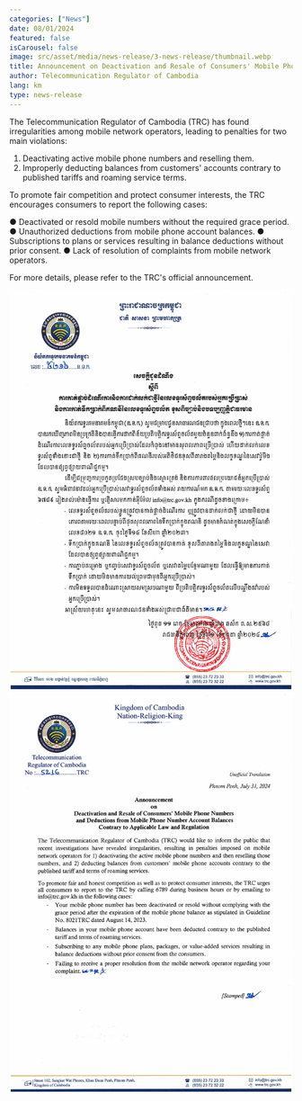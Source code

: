 ```yaml
---
categories: ["News"]
date: 08/01/2024
featured: false
isCarousel: false
image: src/asset/media/news-release/3-news-release/thumbnail.webp
title: Announcement on Deactivation and Resale of Consumers' Mobile Phone Numbers and Deductions from Mobile Phone Number Account Balances Contrary to Applicable Law and Regulation
author: Telecommunication Regulator of Cambodia
lang: km
type: news-release
---
```


The Telecommunication Regulator of Cambodia (TRC) has found irregularities among mobile network operators, leading to penalties for two main violations:

1. Deactivating active mobile phone numbers and reselling them.
2. Improperly deducting balances from customers' accounts contrary to published tariffs and roaming service terms.

To promote fair competition and protect consumer interests, the TRC encourages consumers to report the following cases:

● Deactivated or resold mobile numbers without the required grace period.
● Unauthorized deductions from mobile phone account balances.
● Subscriptions to plans or services resulting in balance deductions without prior consent.
● Lack of resolution of complaints from mobile network operators.

For more details, please refer to the TRC's official announcement.

![photo 1](src/asset/media/news-release/3-news-release/thumbnail.webp)
![photo 2](src/asset/media/news-release/3-news-release/photo-1.webp)
